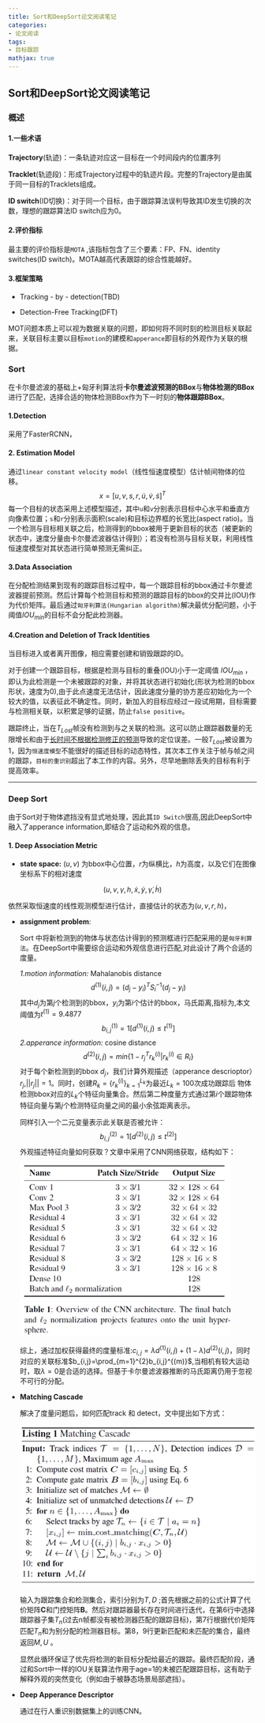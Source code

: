 ```yaml
---
title: Sort和DeepSort论文阅读笔记
categories:
- 论文阅读
tags:
- 目标跟踪
mathjax: true
---
```


<!-- more -->

## Sort和DeepSort论文阅读笔记

### 概述

#### 1.一些术语

**Trajectory**(轨迹)：一条轨迹对应这一目标在一个时间段内的位置序列

**Tracklet**(轨迹段)：形成Trajectory过程中的轨迹片段。完整的Trajectory是由属于同一目标的Tracklets组成。

**ID switch**(ID切换)：对于同一个目标，由于跟踪算法误判导致其ID发生切换的次数，理想的跟踪算法ID switch应为0。

#### 2.评价指标

最主要的评价指标是`MOTA` ,该指标包含了三个要素：FP、FN、identity switches(ID switch)。MOTA越高代表跟踪的综合性能越好。

#### 3.框架策略

- Tracking - by - detection(TBD)

- Detection-Free Tracking(DFT)

MOT问题本质上可以视为数据关联的问题，即如何将不同时刻的检测目标关联起来，关联目标主要以目标`motion`的建模和`apperance`即目标的外观作为关联的根据。



### Sort

在卡尔曼滤波的基础上+匈牙利算法将**卡尔曼滤波预测的BBox**与**物体检测的BBox**进行了匹配，选择合适的物体检测BBox作为下一时刻的**物体跟踪BBox**。

#### 1.Detection

采用了FasterRCNN，

#### 2. Estimation Model

通过`linear constant velocity model`（线性恒速度模型）估计帧间物体的位移。
$$
x = [u,v,s,r,\dot{u},\dot{v},\dot{s}]^{T}
$$
每一个目标的状态采用上述模型描述，其中`u`和`v`分别表示目标中心水平和垂直方向像素位置；`s`和`r`分别表示面积(scale)和目标边界框的长宽比(aspect ratio)。当一个检测与目标相关联之后，检测得到的bbox被用于更新目标的状态（被更新的状态中，速度分量由卡尔曼滤波器估计得到）；若没有检测与目标关联，利用线性恒速度模型对其状态进行简单预测无需纠正。

#### 3.Data Association

在分配检测结果到现有的跟踪目标过程中，每一个跟踪目标的bbox通过卡尔曼滤波器提前预测。然后计算每个检测目标和预测的跟踪目标的bbox的交并比(IOU)作为代价矩阵。最后通过`匈牙利算法(Hungarian algorithm)`解决最优分配问题，小于阈值$IOU_{min}$的目标不会分配此检测器。

#### 4.Creation and Deletion of Track Identities

当目标进入或者离开图像，相应需要创建和销毁跟踪的ID。

对于创建一个跟踪目标，根据是检测与目标的重叠(IOU)小于一定阈值 $IOU_{min}$ ，即认为此检测是一个未被跟踪的对象，并将其状态进行初始化(形状为检测的bbox形状，速度为0),由于此点速度无法估计，因此速度分量的协方差应初始化为一个较大的值，以表征此不确定性。同时，新加入的目标应经过一段试用期，目标需要与检测相关联，以积累足够的证据，防止`false positive`。

跟踪终止，当在$T_{Lost}$帧没有检测到与之关联的检测。这可以防止跟踪器数量的无限增长和由于<u>长时间不根据检测修正的预测</u>导致的定位误差。一般$T_{Lost}$被设置为1，因为`恒速度模型`不能很好的描述目标的动态特性，其次本工作关注于帧与帧之间的跟踪，`目标的重识别`超出了本工作的内容。另外，尽早地删除丢失的目标有利于提高效率。

----

### Deep Sort

由于Sort对于物体遮挡没有显式地处理，因此其`ID Switch`很高,因此DeepSort中融入了apperance information,即结合了运动和外观的信息。

#### 1. Deep Association Metric

- **state space:** $(u,v)$ 为bbox中心位置，$r$为纵横比，$h$为高度，以及它们在图像坐标系下的相对速度

$$
(u,v,\gamma,h,\dot{x},\dot{y},\dot{\gamma},\dot{h})
$$

依然采取恒速度的线性观测模型进行估计，直接估计的状态为$(u,v,r,h)$，



- **assignment problem**:

  Sort 中将新检测到的物体与状态估计得到的预测框进行匹配采用的是`匈牙利算法`。在DeepSort中需要综合运动和外观信息进行匹配,对此设计了两个合适的度量。

  *1.motion information:* Mahalanobis distance
  $$
  d^{(1)}(i,j)=(d_j-y_i)^{T}S_i^{-1}(d_j-y_i)
  $$
  其中$d_j$为第$j$个检测到的bbox，$y_i$为第$i$个估计的bbox，马氏距离,指标为,本文阈值为$t^{(1)} = 9.4877$
  $$
  b_{i,j}^{(1)}=1[d^{(1)}(i,j)\leq t^{(1)}]
  $$
  *2.apperance information:* cosine distance
  $$
  d^{(2)}(i,j)=min\{1-r_j{}^{T}r_k^{(i)}|r_k^{(i)}\in R_i\}
  $$
  对于每个新检测到的bbox $d_j$，我们计算外观描述（apperance descrioptor）$r_j$,$||r_j||=1$。同时，创建$R_k=\{r_k^{(i)}\}_{k=1}^{L_k}$为最近$L_k=100$次成功跟踪后 物体检测bbox对应的$L_k$个特征向量集合。然后第二种度量方式通过第$i$个跟踪物体特征向量与第$j$个检测特征向量之间的最小余弦距离表示。

  同样引入一个二元变量表示此关联是否被允许：
  $$
  b_{i,j}^{(2)}=1[d^{(2)}(i,j)\leq t^{(2)}]
  $$
  外观描述特征向量如何获取？文章中采用了CNN网络获取，结构如下：
  
  <img src="Sort_DeepSort_read/cnn.png" style="zoom:75%;" />
  
  综上，通过加权获得最终的度量标准:$c_{i,j}=\lambda d^{(1)}(i,j)+(1-\lambda)d^{(2)}(i,j)$，同时对应的关联标准$b_{i,j}=\prod_{m=1}^{2}b_{i,j}^{(m)}$,当相机有较大运动时，取$\lambda=0$是合适的选择。但基于卡尔曼滤波器推断的马氏距离仍用于忽视不可行的分配。

- **Matching Cascade**

  解决了度量问题后，如何匹配track 和 detect，文中提出如下方式：

  ![](Sort_DeepSort_read/match.png)

  输入为跟踪集合和检测集合，索引分别为$T,D$ ;首先根据之前的公式计算了代价矩阵**C**和门控矩阵**B**。然后对跟踪器最长存在时间进行迭代，在第6行中选择跟踪器子集$T_n$(过去n帧都没有被检测器匹配的跟踪目标)，第7行根据代价矩阵匹配$T_n$和为别分配的检测器目标。第8，9行更新匹配和未匹配的集合，最终返回$M,U$ 。

  显然此循环保证了优先将检测的新目标分配给最近的跟踪。最终匹配阶段，通过和Sort中一样的IOU关联算法作用于age=1的未被匹配跟踪目标，这有助于解释外观的突然变化（例如由于被静态场景局部遮挡）。

  

- **Deep Apperance Descriptor**

  通过在行人重识别数据集上的训练CNN。

